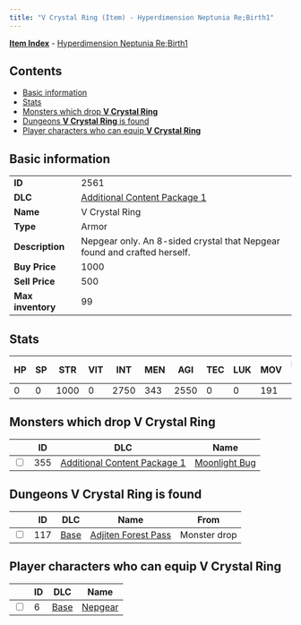 ```yaml
---
title: "V Crystal Ring (Item) - Hyperdimension Neptunia Re;Birth1"
---
```


[**Item Index**](/neptunia/rb1/item/index.html) - [Hyperdimension Neptunia Re;Birth1](/neptunia/rb1)

## Contents

- [Basic information](#basic-information)
- [Stats](#stats)
- [Monsters which drop **V Crystal Ring**](#monsters-which-drop-v-crystal-ring)
- [Dungeons **V Crystal Ring** is found](#dungeons-v-crystal-ring-is-found)
- [Player characters who can equip **V Crystal Ring**](#player-characters-who-can-equip-v-crystal-ring)

## Basic information

|   |   |
| -- | -- |
| **ID** | 2561 |
| **DLC** | [Additional Content Package 1](/neptunia/rb1/dlc/10-pack1.html) |
| **Name** | V Crystal Ring |
| **Type** | Armor |
| **Description** | Nepgear only. An 8-sided crystal that Nepgear found and crafted herself. |
| **Buy Price** | 1000 |
| **Sell Price** | 500 |
| **Max inventory** | 99 |


## Stats

| HP | SP | STR | VIT | INT | MEN | AGI | TEC | LUK | MOV | Fire res. | Ice res. | Wind res. | Lightning res. |
| -- | -- | --- | --- | --- | --- | --- | --- | --- | --- | --------- | -------- | --------- | -------------- |
| 0 | 0 | 1000 | 0 | 2750 | 343 | 2550 | 0 | 0 | 191 | 0 | 0 | 0 | 0 |


## Monsters which drop **V Crystal Ring**

|    | ID | DLC | Name |
| -- | -- | --- | ---- |
| <input type="checkbox" id="rb1-monster-10-355" class="trackbox" /> | 355 | [Additional Content Package 1](/neptunia/rb1/dlc/10-pack1.html) | [Moonlight Bug](/neptunia/rb1/monster/10-355-moonlight-bug.html) |


## Dungeons **V Crystal Ring** is found

|    | ID | DLC | Name | From |
| -- | -- | --- | ---- | ---- |
| <input type="checkbox" id="rb1-dungeon-1-117" class="trackbox" /> | 117 | [Base](/neptunia/rb1/dlc/1-base.html) | [Adjiten Forest Pass](/neptunia/rb1/dungeon/1-117-adjiten-forest-pass.html) | Monster drop |


## Player characters who can equip **V Crystal Ring**

|    | ID | DLC | Name |
| -- | -- | --- | ---- |
| <input type="checkbox" id="rb1-player-1-6" class="trackbox" /> | 6 | [Base](/neptunia/rb1/dlc/1-base.html) | [Nepgear](/neptunia/rb1/player/1-6-nepgear.html) |
